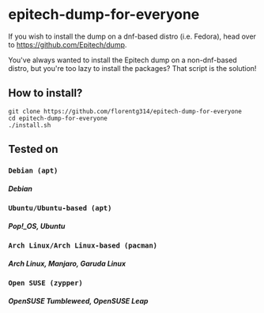 # epitech-dump-for-everyone

If you wish to install the dump on a dnf-based distro (i.e. Fedora), head over to https://github.com/Epitech/dump.

You've always wanted to install the Epitech dump on a non-dnf-based distro, but you're too lazy to install the packages? That script is the solution!

## How to install?

```shell
git clone https://github.com/florentg314/epitech-dump-for-everyone
cd epitech-dump-for-everyone
./install.sh
```

## Tested on

### `Debian (apt)`
##### Debian

### `Ubuntu/Ubuntu-based (apt)`
##### Pop!_OS, Ubuntu

### `Arch Linux/Arch Linux-based (pacman)`
##### Arch Linux, Manjaro, Garuda Linux

### `Open SUSE (zypper)`
##### OpenSUSE Tumbleweed, OpenSUSE Leap
